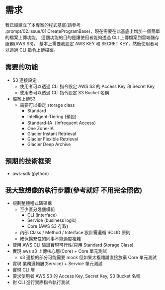 # 需求

我已經建立了本專案的程式基底(請參考 .prompt/02.Issue/01.CreateProgramBase)，現在需要在此基底上增加一個簡單的檔案上傳功能。
這個功能的目的是讓使用者能夠透過 CLI 上傳檔案到雲端儲存服務(AWS S3)。
基本上需要我設定 AWS KEY 和 SECRET KEY，然後使用者可以透過 CLI 指令上傳檔案。

## 需要的功能

- S3 連接設定
    - 使用者可以透過 CLI 指令設定 AWS S3 的 Access Key 和 Secret Key
    - 使用者可以透過 CLI 指令設定 S3 Bucket 名稱
- 檔案上傳S3
    - 需要可以指定 storage class
        - Standard
        - Intelligent-Tiering (預設)
        - Standard-IA（Infrequent Access）
        - One Zone-IA
        - Glacier Instant Retrieval
        - Glacier Flexible Retrieval
        - Glacier Deep Archive


## 預期的技術框架
- aws-sdk (python)

## 我大致想像的執行步驟(參考就好 不用完全照做)
- 規劃整體程式碼架構
    - 至少區分幾個模組
        - CLI (interface)
        - Service (business logic)
        - Core (AWS S3 存取)
    - 內部 Class / Method / Interface 設計需遵循 SOLID 原則
    - 確保擴充性的同事不能過度複雜
- 使用 AWS CLI 驗證實現可行性(只用 Standard Storage Class)
- 實現 aws s3 上傳核心層(Core) + Core 單元測試
    - s3 連接的部分可能需要 mock 但如果太複雜請直接放棄 Core 單元測試
- 實現 業務邏輯層(Service) + Service 單元測試
- 實現 CLI 層
- 要求使用者 AWS S3 的 Access Key, Secret Key, S3 Bucket 名稱
- 對 CLI 進行實際指令執行測試
